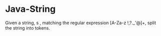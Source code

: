 # Java-String
Given a string, s , matching the regular expression [A-Za-z !,?._'@]+, split the string into tokens.
